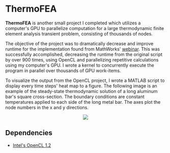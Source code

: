 # ThermoFEA

**ThermoFEA** is another small project I completed which utilizes a computer's GPU to parallelize computation for a large thermodynamic finite element analysis transient problem, consisting of thousands of nodes. 

The objective of the project was to dramatically decrease and improve runtime for the implementation found from MathWorks' [webinar](https://www.mathworks.com/videos/teaching-fluid-mechanics-and-heat-transfer-with-interactive-matlab-apps-81962.html). This was successfully accomplished, decreasing the runtime from the original script by over 900 times, using OpenCL and parallelizing repetitive calculations using my computer's GPU. I wrote a kernel to concurrently execute the program in parallel over thousands of GPU work-items.

To visualize the output from the OpenCL project, I wrote a MATLAB script to display every time steps' heat map to a figure. The following image is an example of the steady-state thermodynamic solution of a long aluminum bar's square cross-section. The boundary conditions are constant temperatures applied to each side of the long metal bar. The axes plot the node numbers in the x and y directions.


<p align="center"> 
<img src="https://github.com/k22jung/thermo_gpu/blob/master/thermoDisplay/steady-state.png">
</p>


## Dependencies

- [Intel's OpenCL 1.2](https://software.intel.com/en-us/intel-opencl)

